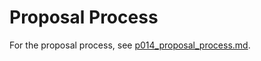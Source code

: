 # Proposal Process

For the proposal process, see [p014_proposal_process.md](p014_proposal_process.md).
